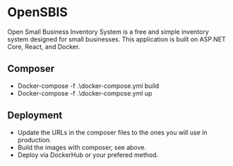 # OpenSBIS
Open Small Business Inventory System is a free and simple inventory system designed for small businesses. This application is built on ASP.NET Core, React, and Docker.

## Composer
* Docker-compose -f .\docker-compose.yml build
* Docker-compose -f .\docker-compose.yml up

## Deployment
* Update the URLs in the composer files to the ones you will use in production.
* Build the images with composer, see above.
* Deploy via DockerHub or your prefered method.
